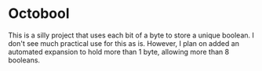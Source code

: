 # Octobool
 This is a silly project that uses each bit of a byte to store a unique boolean.  I don't see much practical use for this as is.  However, I plan on added an automated expansion to hold more than 1 byte, allowing more than 8 booleans.
